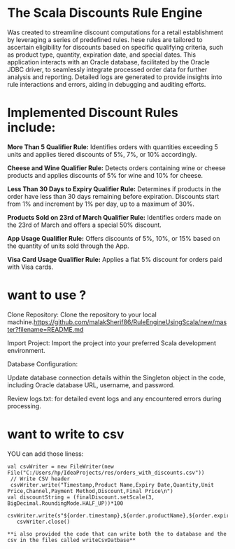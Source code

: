 # The Scala Discounts Rule Engine 
Was created to streamline discount computations for a retail establishment by leveraging a series of predefined rules. 
hese rules are tailored to ascertain eligibility for discounts based on specific qualifying criteria, such as product type, quantity, expiration date, and special dates.
This application interacts with an Oracle database, facilitated by the Oracle JDBC driver, to seamlessly integrate processed order data for further analysis and reporting. 
Detailed logs are generated to provide insights into rule interactions and errors, aiding in debugging and auditing efforts.

# Implemented Discount Rules include:
**More Than 5 Qualifier Rule:**
Identifies orders with quantities exceeding 5 units and applies tiered discounts of 5%, 7%, or 10% accordingly.

**Cheese and Wine Qualifier Rule:**
Detects orders containing wine or cheese products and applies discounts of 5% for wine and 10% for cheese.

**Less Than 30 Days to Expiry Qualifier Rule:**
Determines if products in the order have less than 30 days remaining before expiration. Discounts start from 1% and increment by 1% per day, up to a maximum of 30%.

**Products Sold on 23rd of March Qualifier Rule:**
Identifies orders made on the 23rd of March and offers a special 50% discount.

**App Usage Qualifier Rule:** 
Offers discounts of 5%, 10%, or 15% based on the quantity of units sold through the App.

**Visa Card Usage Qualifier Rule:**
Applies a flat 5% discount for orders paid with Visa cards.

# want to use ?

Clone Repository: Clone the repository to your local machine.<https://github.com/malakSherif86/RuleEngineUsingScala/new/master?filename=README.md>

Import Project: Import the project into your preferred Scala development environment.

Database Configuration:

Update database connection details within the Singleton object in the code, including Oracle database URL, username, and password.

Review logs.txt: for detailed event logs and any encountered errors during processing.

# want to write to csv 
YOU can add those liness:

 ```// Define a CSV writer
val csvWriter = new FileWriter(new File("C:/Users/hp/IdeaProjects/res/orders_with_discounts.csv"))
  // Write CSV header
  csvWriter.write("Timestamp,Product Name,Expiry Date,Quantity,Unit Price,Channel,Payment Method,Discount,Final Price\n")
val discountString = (finalDiscount.setScale(3, BigDecimal.RoundingMode.HALF_UP))*100
    csvWriter.write(s"${order.timestamp},${order.productName},${order.expiryDate},${order.quantity},${order.unitPrice},${order.channel},${order.paymentMethod},$discountString,$finalPrice\n")
    csvWriter.close()

**i also provided the code that can write both the to database and the csv in the files called writeCsvDatbase**
